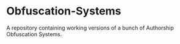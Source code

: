# Obfuscation-Systems
A repository containing working versions of a bunch of Authorship Obfuscation Systems.
